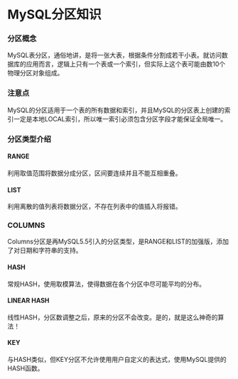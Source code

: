 # MySQL分区知识
### 分区概念
MySQL表分区，通俗地讲，是将一张大表，根据条件分割成若干小表。就访问数据库的应用而言，逻辑上只有一个表或一个索引，但实际上这个表可能由数10个物理分区对象组成。

### 注意点
MySQL的分区适用于一个表的所有数据和索引，并且MySQL的分区表上创建的索引一定是本地LOCAL索引，所以唯一索引必须包含分区字段才能保证全局唯一。

### 分区类型介绍
#### RANGE
利用取值范围将数据分成分区，区间要连续并且不能互相重叠。
#### LIST
利用离散的值列表将数据分区，不存在列表中的值插入将报错。
### COLUMNS
Columns分区是再MySQL5.5引入的分区类型，是RANGE和LIST的加强版，添加了对日期和字符串的支持。
#### HASH
常规HASH，使用取模算法，使得数据在各个分区中尽可能平均的分布。
#### LINEAR HASH
线性HASH，分区数调整之后，原来的分区不会改变。是的，就是这么神奇的算法！
#### KEY
与HASH类似，但KEY分区不允许使用用户自定义的表达式，使用MySQL提供的HASH函数。
